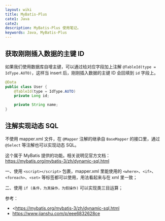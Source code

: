 ```yaml
---
layout: wiki
title: MyBatis-Plus
cate1: Java
cate2:
description: MyBatis-Plus 使用笔记。
keywords: Java, MyBatis-Plus
---
```


## 获取刚刚插入数据的主键 ID

如果我们使用数据库自增主键，可以通过给对应字段加上注解 `@TableId(type = IdType.AUTO)`，这样当 insert 后，刚刚插入数据的主键 ID 会回填到 `id` 字段上。

```java
@Data
public class User {
    @TableId(type = IdType.AUTO)
    private Long id;

    private String name;
}
```

## 注解实现动态 SQL

不使用 mapper.xml 文件，在 `@Mapper` 注解的继承自 `BaseMapper` 的接口里，通过 `@Select` 等注解也可以实现动态 SQL。

这个属于 MyBatis 提供的功能。相关说明见官方文档：<https://mybatis.org/mybatis-3/zh/dynamic-sql.html>

一、使用 `<script></script>` 包裹，mapper.xml 里能使用的 `<where>`、`<if>`、`<foreach>`、`<set>` 等标签都可以使用，用法看起来与在 xml 里一致；

二、使用 `if (条件，为真操作，为假操作)` 可以实现类三目运算；

参考：

- <<https://mybatis.org/mybatis-3/zh/dynamic-sql.html>
- <https://www.jianshu.com/p/eee6832628ce>

